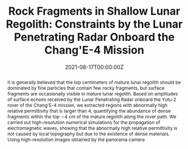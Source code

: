 ---
title: "Rock Fragments in Shallow Lunar Regolith: Constraints by the Lunar Penetrating Radar Onboard the Chang'E-4 Mission"
authors:
- Chunyu Ding
- Zhiyong Xiao
- Bo Wu
- Zhaojin Li
- Yan Su
- Bin Zhou
- Kaijun Liu
- Jun Cui
author_notes:
- 
- "Corresponding author"
- 
- 
- 
- 
- "Corresponding author"
- 
date: "2021-08-17T00:00:00Z"
publication: "Journal of Geophysical Research: Planets"
publication_short: ""
publication_types: ["SCI, JCR Q1; IF=3.7"]  
featured: false
url_pdf: https://agupubs.onlinelibrary.wiley.com/doi/epdf/10.1029/2021JE006917
doi: "10.1029/2021JE006917"

abstract: |
  It is generally believed that the top centimeters of mature lunar regolith should be dominated by fine particles that contain few rocky fragments, but surface fragments are occasionally visible in mature lunar regolith. Based on amplitudes of surface echoes received by the Lunar Penetrating Radar onboard the Yutu-2 rover of the Chang'E-4 mission, we extracted regions with abnormally high relative permittivity that is larger than 4, quantifying the abundance of dense fragments within the top ∼4 cm of the mature regolith along the rover path. We carried out high-resolution numerical simulations for the propagation of electromagnetic waves, showing that the abnormally high relative permittivity is not caused by local topography but due to the existence of dense materials. Using high-resolution images obtained by the panorama camera
---